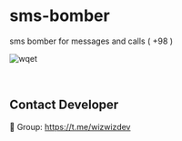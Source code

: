 # sms-bomber
sms bomber for messages and calls ( +98 )


![wqet](https://user-images.githubusercontent.com/27927279/221385110-ea4a1afc-054d-4a98-b406-8ffeeafc4905.png)

<br>

## Contact Developer
💎 Group: https://t.me/wizwizdev
